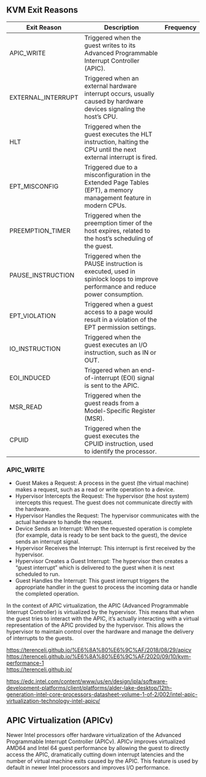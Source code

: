 ## KVM Exit Reasons
| Exit Reason         | Description                                               | Frequency     |
|---------------------|-----------------------------------------------------------|---------------|
| APIC_WRITE          | Triggered when the guest writes to its Advanced Programmable Interrupt Controller (APIC).                                     | 
| EXTERNAL_INTERRUPT  | Triggered when an external hardware interrupt occurs, usually caused by hardware devices signaling the host’s CPU.            |
| HLT                 | Triggered when the guest executes the HLT instruction, halting the CPU until the next external interrupt is fired.            | 
| EPT_MISCONFIG       | Triggered due to a misconfiguration in the Extended Page Tables (EPT), a memory management feature in modern CPUs.            | 
| PREEMPTION_TIMER    | Triggered when the preemption timer of the host expires, related to the host’s scheduling of the guest.                       | 
| PAUSE_INSTRUCTION   | Triggered when the PAUSE instruction is executed, used in spinlock loops to improve performance and reduce power consumption. |
| EPT_VIOLATION       | Triggered when a guest access to a page would result in a violation of the EPT permission settings.                           | 
| IO_INSTRUCTION      | Triggered when the guest executes an I/O instruction, such as IN or OUT.                                                      | 
| EOI_INDUCED         | Triggered when an end-of-interrupt (EOI) signal is sent to the APIC.                                                          | 
| MSR_READ            | Triggered when the guest reads from a Model-Specific Register (MSR).                                                          | 
| CPUID               | Triggered when the guest executes the CPUID instruction, used to identify the processor.                                      | 



### APIC_WRITE

- Guest Makes a Request: A process in the guest (the virtual machine) makes a request, such as a read or write operation to a device.
- Hypervisor Intercepts the Request: The hypervisor (the host system) intercepts this request. The guest does not communicate directly with the hardware.
- Hypervisor Handles the Request: The hypervisor communicates with the actual hardware to handle the request.
- Device Sends an Interrupt: When the requested operation is complete (for example, data is ready to be sent back to the guest), the device sends an interrupt signal.
- Hypervisor Receives the Interrupt: This interrupt is first received by the hypervisor.
- Hypervisor Creates a Guest Interrupt: The hypervisor then creates a “guest interrupt” which is delivered to the guest when it is next scheduled to run.
- Guest Handles the Interrupt: This guest interrupt triggers the appropriate handler in the guest to process the incoming data or handle the completed operation.

In the context of APIC virtualization, the APIC (Advanced Programmable Interrupt Controller) is virtualized by the hypervisor. This means that when the guest tries to interact with the APIC, it’s actually interacting with a virtual representation of the APIC provided by the hypervisor. This allows the hypervisor to maintain control over the hardware and manage the delivery of interrupts to the guests.

https://terenceli.github.io/%E6%8A%80%E6%9C%AF/2018/08/29/apicv
https://terenceli.github.io/%E6%8A%80%E6%9C%AF/2020/09/10/kvm-performance-1  
https://terenceli.github.io/

https://edc.intel.com/content/www/us/en/design/ipla/software-development-platforms/client/platforms/alder-lake-desktop/12th-generation-intel-core-processors-datasheet-volume-1-of-2/002/intel-apic-virtualization-technology-intel-apicv/


## APIC Virtualization (APICv)
Newer Intel processors offer hardware virtualization of the Advanced Programmable Interrupt Controller (APICv). APICv improves virtualized AMD64 and Intel 64 guest performance by allowing the guest to directly access the APIC, dramatically cutting down interrupt latencies and the number of virtual machine exits caused by the APIC. This feature is used by default in newer Intel processors and improves I/O performance.